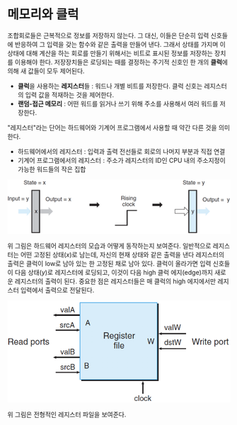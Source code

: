 # 메모리와 클럭

조합회로들은 근복적으로 정보를 저장하지 않는다. 그 대신, 이들은 단순히 입력 신호들에 반응하여 그 입력을 갖는 함수와 같은 출력을 만들어 낸다. 그래서 상태를 가지며 이 상태에 대해 계산을 하는 회로를 만들기 위해서는 비트로 표시된 정보를 저장하는 장치를 이용해야 한다. 저장장치들은 로딩되는 때를 결정하는 주기적 신호인 한 개의 **클럭**에 의해 새 값들이 모두 제어된다.

- **클럭**을 사용하는 **레지스터**들 : 워드나 개별 비트를 저장한다. 클럭 신호는 레지스터의 입력 값을 적재하는 것을 제어한다.
- **랜덤-접근 메모리** : 어떤 워드를 읽거나 쓰기 위해 주소를 사용해서 여러 워드를 저장한다.

"레지스터"라는 단어는 하드웨어와 기계어 프로그램에서 사용할 때 약간 다른 것을 의미한다.

- 하드웨어에서의 레지스터 : 입력과 출력 전선들로 회로의 나머지 부분과 직접 연결
- 기계어 프로그램에서의 레지스터 : 주소가 레지스터의 ID인 CPU 내의 주소지정이 가능한 워드들의 작은 집합

![register_operation](./18/register_operation.png)

위 그림은 하드웨어 레지스터의 모습과 어떻게 동작하는지 보여준다. 일반적으로 레지스터는 어떤 고정된 상태(*x*)로 남는데, 자신의 현재 상태와 같은 출력을 낸다 레지스터의 출력은 클럭이 low로 남아 있는 한 고정된 채로 남아 있다. 클럭이 올라가면 입력 신호들이 다음 상태(*y*)로 레지스터에 로딩되고, 이것이 다음 high 클럭 에지(edge)까지 새로운 레지스터의 출력이 된다. 중요한 점은 레지스터들은 매 클럭의 high 에지에서만 레지스터 입력에서 출력으로 전달된다. 

![register_memory](./18/register_memory.png)

위 그림은 전형적인 레지스터 파일을 보여준다.